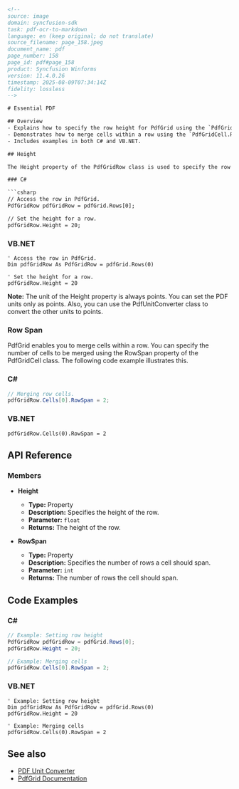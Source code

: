 ```html
<!-- 
source: image
domain: syncfusion-sdk
task: pdf-ocr-to-markdown
language: en (keep original; do not translate)
source_filename: page_158.jpeg
document_name: pdf
page_number: 158
page_id: pdf#page_158
product: Syncfusion Winforms
version: 11.4.0.26
timestamp: 2025-08-09T07:34:14Z
fidelity: lossless
-->

# Essential PDF

## Overview
- Explains how to specify the row height for PdfGrid using the `PdfGridRow.Height` property.
- Demonstrates how to merge cells within a row using the `PdfGridCell.RowSpan` property.
- Includes examples in both C# and VB.NET.

## Height

The Height property of the PdfGridRow class is used to specify the row height for the PdfGrid rows. The following code example illustrates how to set this property.

### C#

```csharp
// Access the row in PdfGrid.
PdfGridRow pdfGridRow = pdfGrid.Rows[0];

// Set the height for a row.
pdfGridRow.Height = 20;
```

### VB.NET

```vbnet
' Access the row in PdfGrid.
Dim pdfGridRow As PdfGridRow = pdfGrid.Rows(0)

' Set the height for a row.
pdfGridRow.Height = 20
```

**Note:** The unit of the Height property is always points. You can set the PDF units only as points. Also, you can use the PdfUnitConverter class to convert the other units to points.

### Row Span

PdfGrid enables you to merge cells within a row. You can specify the number of cells to be merged using the RowSpan property of the PdfGridCell class. The following code example illustrates this.

### C#

```csharp
// Merging row cells.
pdfGridRow.Cells[0].RowSpan = 2;
```

### VB.NET

```vbnet
pdfGridRow.Cells(0).RowSpan = 2
```

## API Reference

### Members

- **Height**
  - **Type:** Property
  - **Description:** Specifies the height of the row.
  - **Parameter:** `float`
  - **Returns:** The height of the row.

- **RowSpan**
  - **Type:** Property
  - **Description:** Specifies the number of rows a cell should span.
  - **Parameter:** `int`
  - **Returns:** The number of rows the cell should span.

## Code Examples

### C#
```csharp
// Example: Setting row height
PdfGridRow pdfGridRow = pdfGrid.Rows[0];
pdfGridRow.Height = 20;

// Example: Merging cells
pdfGridRow.Cells[0].RowSpan = 2;
```

### VB.NET
```vbnet
' Example: Setting row height
Dim pdfGridRow As PdfGridRow = pdfGrid.Rows(0)
pdfGridRow.Height = 20

' Example: Merging cells
pdfGridRow.Cells(0).RowSpan = 2
```

## See also
- [PDF Unit Converter](https://docs.syncfusion.com/windowsforms/PdfUnitConverter)
- [PdfGrid Documentation](https://docs.syncfusion.com/windowsforms/PdfGrid)

<!-- tags: [syncfusion, windowsforms, pdfgrid, pdfunitconverter, version:11.4.0.26] keywords: [pdfgridrow, pdfgridcell, row height, row span, pdfunitconverter, c#, vb.net, code examples] -->
```